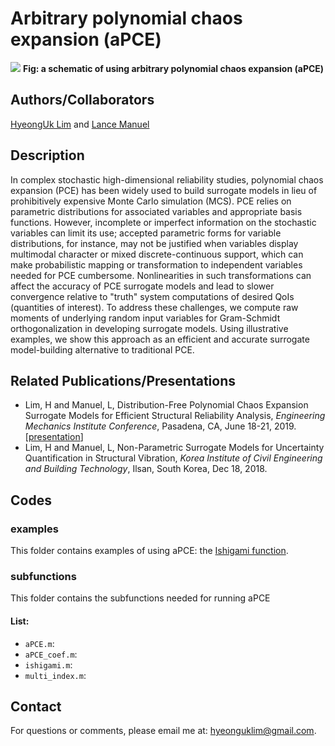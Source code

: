 # Arbitrary polynomial chaos expansion (aPCE)

![](https://github.com/hyeonguklim/aPCE/blob/master/figures/scheme.png)
**Fig: a schematic of using arbitrary polynomial chaos expansion (aPCE)**

## Authors/Collaborators
[HyeongUk Lim](https://hyeonguk.wordpress.com) and [Lance Manuel](https://lancemanuel.netlify.com)

## Description
In complex stochastic high-dimensional reliability studies, polynomial chaos expansion (PCE) has been widely used to build surrogate models in lieu of prohibitively expensive Monte Carlo simulation (MCS). PCE relies on parametric distributions for associated variables and appropriate basis functions. However, incomplete or imperfect information on the stochastic variables can limit its use; accepted parametric forms for variable distributions, for instance, may not be justified when variables display multimodal character or mixed discrete-continuous support, which can make probabilistic mapping or transformation to independent variables needed for PCE cumbersome. Nonlinearities in such transformations can affect the accuracy of PCE surrogate models and lead to slower convergence relative to "truth" system computations of desired QoIs (quantities of interest). To address these challenges, we compute raw moments of underlying random input variables for Gram-Schmidt orthogonalization in developing surrogate models. Using illustrative examples, we show this approach as an efficient and accurate surrogate model-building alternative to traditional PCE.

## Related Publications/Presentations
- Lim, H and Manuel, L, Distribution-Free Polynomial Chaos Expansion Surrogate Models for Efficient Structural Reliability Analysis, *Engineering Mechanics Institute Conference*, Pasadena, CA, June 18-21, 2019. [[presentation](https://hyeonguk.files.wordpress.com/2019/07/emi19_presentation.pdf)]
- Lim, H and Manuel, L, Non-Parametric Surrogate Models for Uncertainty Quantification in Structural Vibration, *Korea Institute of Civil Engineering and Building Technology*, Ilsan, South Korea, Dec 18, 2018.

## Codes
### examples
This folder contains examples of using aPCE: the [Ishigami function](https://www.sfu.ca/~ssurjano/ishigami.html).

### subfunctions
This folder contains the subfunctions needed for running aPCE

#### List:
- `aPCE.m`: 
- `aPCE_coef.m`:
- `ishigami.m`:
- `multi_index.m`:

## Contact
For questions or comments, please email me at: hyeonguklim@gmail.com.
